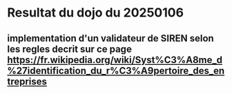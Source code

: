 # Resultat du dojo du 20250106

## implementation d'un validateur de  SIREN selon les regles decrit sur ce page https://fr.wikipedia.org/wiki/Syst%C3%A8me_d%27identification_du_r%C3%A9pertoire_des_entreprises



